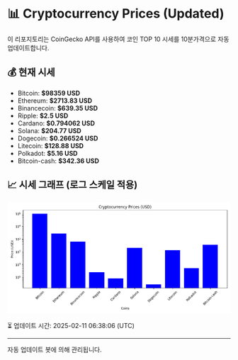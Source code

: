 
# 📊 Cryptocurrency Prices (Updated)

이 리포지토리는 CoinGecko API를 사용하여 코인 TOP 10 시세를 10분가격으로 자동 업데이트합니다.

## 💰 현재 시세
- Bitcoin: **$98359 USD**
- Ethereum: **$2713.83 USD**
- Binancecoin: **$639.35 USD**
- Ripple: **$2.5 USD**
- Cardano: **$0.794062 USD**
- Solana: **$204.77 USD**
- Dogecoin: **$0.266524 USD**
- Litecoin: **$128.88 USD**
- Polkadot: **$5.16 USD**
- Bitcoin-cash: **$342.36 USD**

## 📈 시세 그래프 (로그 스케일 적용)
![Crypto Prices](crypto_prices.png)

⏳ 업데이트 시간: 2025-02-11 06:38:06 (UTC)

---
자동 업데이트 봇에 의해 관리됩니다.
